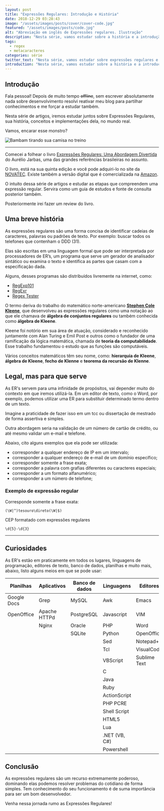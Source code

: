 ```yaml
---
layout: post
title: "Expressões Regulares: Introdução e História"
date: 2018-12-29 03:28:43
image: "/assets/images/posts/cover/cover-code.jpg"
featured: "/assets/images/posts/code.jpg"
alt: "Abreviação em inglês de Expressões regulares. Ilustração"
description: "Nesta série, vamos estudar sobre a história e a introdução das expressões regulares e compreender os benefícios de sua utilização."
tags:
  - regex
  - metacaracteres
categories: série
twitter_text: "Nesta série, vamos estudar sobre expressões regulares e compreender os benefícios de sua utilização."
introduction: "Nesta série, vamos estudar sobre a história e a introdução das expressões regulares e compreender os benefícios de sua utilização."
---
```


## Introdução

Fala pessoal! Depois de muito tempo ~~offline~~, sem escrever absolutamente nada sobre desenvolvimento resolvi reativar meu blog para partilhar conhecimentos e me forçar a estudar também.

Nesta série de artigos, iremos estudar juntos sobre Expressões Regulares, sua história, conceitos e implementações dela, no mundo real.

Vamos, encarar esse monstro?

![Bambam tirando sua camisa no treino](https://img.buzzfeed.com/buzzfeed-static/static/2016-05/31/11/asset/buzzfeed-prod-web11/anigif_sub-buzz-31176-1464709031-4.gif)

---

Comecei a folhear o livro [Expressões Regulares: Uma Abordagem Divertida](https://novatec.com.br/livros/expressoes-regulares-5ed/) do Aurélio Jarbas, uma das grandes referências brasileiras no assunto.

O livro, está na sua quinta edição e você pode adquiri-lo no site da [NOVATEC](https://novatec.com.br/livros/expressoes-regulares-5ed/). Existe também a versão digital que é comercializada na [Amazon](https://www.amazon.com.br/dp/B01BPK1W46/).

O intuito dessa série de artigos e estudar as etapas que compreendem uma expressão regular. Servira como um guia de estudos e fonte de consulta posterior também.

Posteriormente irei fazer um review do livro.

## Uma breve história

As expressões regulares são uma forma concisa de identificar cadeias de caracteres, palavras ou padrões de texto. Por exemplo: buscar todos os telefones que contenham o DDD (31).

Elas são escritas em uma linguagem formal que pode ser interpretada por processadores de ER’s, um programa que serve um gerador de analisador sintático ou examina o texto e identifica as partes que casam com a especificação dada.

Alguns, desses programas são distribuídos livremente na internet, como:

- [RegExp101](https://regex101.com/)
- [RegExr](https://regexr.com/)
- [Regex Tester](https://www.regextester.com/)

O termo deriva do trabalho do matemático norte-americano [**Stephen Cole Kleene**](https://pt.wikipedia.org/wiki/Stephen_Kleene), que desenvolveu as expressões regulares como uma notação ao que ele chamava de **álgebra de conjuntos regulares** ou também conhecida como **álgebra de Kleene**.

Kleene foi notório em sua área de atuação, considerado e reconhecido juntamente com Alan Turing e Emil Post e outros como o fundador de uma ramificação da lógica matemática, chamada de **teoria da computabilidade**. Esse trabalho fundamentou o estudo que as funções são computáveis.

Vários conceitos matemáticos têm seu nome, como: **hierarquia de Kleene**, **álgebra de Kleene**, **fecho de Klenne** e **teorema da recursão de Klenne**.

## Legal, mas para que serve

As ER's servem para uma infinidade de propósitos, vai depender muito do contexto em que iremos utilizá-la. Em um editor de texto, como o <span lang="en">Word</span>, por exemplo, podemos utilizar uma ER para substituir determinado termo dentro de um texto.

Imagine a praticidade de fazer isso em um tcc ou dissertação de mestrado de forma assertiva e simples.

Outra abordagem seria na validação de um número de cartão de crédito, ou até mesmo validar um e-mail e telefone.

Abaixo, cito alguns exemplos que ela pode ser utilizada:

- corresponder a qualquer endereço de IP em um intervalo;
- corresponder a qualquer endereço de e-mail de um domínio específico;
- corresponder somente a frase exata;
- corresponder a palavra com grafias diferentes ou caracteres especiais;
- corresponder a um formato alfanumérico;
- corresponder a um número de telefone;

### Exemplo de expressão regular

Corresponde somente a frase exata:

```shell
(\W|^)tesouro\direto(\W|$)
```

CEP formatado com expressões regulares

```shell
\d{5}-\d{3}
```

---

## Curiosidades

As ER's estão em praticamente em todos os lugares, linguagens de programação, editores de texto, banco de dados, planilhas e muito mais, abaixo, listo alguns meios em que se pode usar:

| Planilhas   | Aplicativos  | Banco de dados | Linguagens    | Editores     |
| ----------- | ------------ | -------------- | ------------- | ------------ |
| Google Docs | Grep         | MySQL          | Awk           | Emacs        |
| OpenOffice  | Apache HTTPd | PostgreSQL     | Javascript    | VIM          |
|             | Nginx        | Oracle         | PHP           | Word         |
|             |              | SQLite         | Python        | OpenOffice   |
|             |              |                | Sed           | Notepad++    |
|             |              |                | Tcl           | VisualCode   |
|             |              |                | VBScript      | Sublime Text |
|             |              |                | C             |              |
|             |              |                | Java          |              |
|             |              |                | Ruby          |              |
|             |              |                | ActionScript  |              |
|             |              |                | PHP PCRE      |              |
|             |              |                | Shell Script  |              |
|             |              |                | HTML5         |              |
|             |              |                | Lua           |              |
|             |              |                | .NET (VB, C#) |              |
|             |              |                | Powershell    |              |

## Conclusão

As expressões regulares são um recurso extremamente poderoso, dominando elas podemos resolver problemas do cotidiano de forma simples. Tem conhecimento do seu funcionamento é de suma importância para ser um bom desenvolvedor.

Venha nessa jornada rumo as Expressões Regulares!
